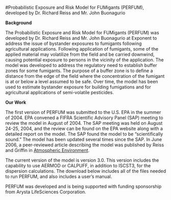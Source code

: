 #Probabilistic Exposure and Risk Model for FUMigants (PERFUM), developed by Dr. Richard Reiss and Mr. John Buonagurio

**Background**

The Probabilistic Exposure and Risk Model for FUMigants (PERFUM) was developed by Dr. Richard Reiss and Mr. John Buonagurio at Exponent to address the issue of bystander exposures to fumigants following agricultural applications. Following application of fumigants, some of the applied material may volatilize from the field and be carried downwind, causing potential exposure to persons in the vicinity of the application. The model was developed to address the regulatory need to establish buffer zones for some fumigants. The purpose of a buffer zone is to define a distance from the edge of the field where the concentration of the fumigant is at or below a level assumed to be safe. Over time, the model has been used to estimate bystander exposure for building fumigations and for agricultural applications of semi-volatile pesticides. 

**Our Work**

The first version of PERFUM was submitted to the U.S. EPA in the summer of 2004. EPA convened a FIFRA Scientific Advisory Panel (SAP) meeting to review the model in August of 2004. The SAP meeting was held on August 24-25, 2004, and the review can be found on the EPA website along with a detailed report on the model. The SAP found the model to be “scientifically sound.” The model has been updated several times since the SAP. In June 2006, a peer-reviewed article describing the model was published by Reiss and Griffin in [Atmospheric Environment](https://www.sciencedirect.com/science/article/abs/pii/S1352231006002056). 

The current version of the model is version 3.0. This version includes the capability to use AERMOD or CALPUFF, in addition to ISCST3, for the dispersion calculations. The download below includes all of the files needed to run PERFUM, and also includes a user’s manual. 

PERFUM was developed and is being supported with funding sponsorship from Arysta LifeSciences Corporation.
